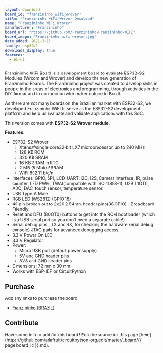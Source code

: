 ```yaml
---
layout: download
board_id: "franzininho_wifi_wrover"
title: "Franzininho WiFi Wrover Download"
name: "Franzininho WiFi Wrover"
manufacturer: "Franzininho"
board_url: "https://github.com/Franzininho/Franzininho-WIFI"
board_image: "Franzininho-wifi-wrover.jpg"
date_added: 2021-3-13
family: esp32s2
downloads_display: true
features:
  - Wi-Fi
---
```


Franzininho WiFi Board is a development board to evaluate ESP32-S2 Modules (Wroom and Wrover) and develop the new generation of Franzininho Boards. The Franzininho project was created to develop skills in people in the areas of electronics and programming, through activities in the DIY format and in conjunction with maker culture in Brazil.

As there are not many boards on the Brazilian market with ESP32-S2, we developed Franzininho WiFi to serve as the ESP32-S2 development platform and help us evaluate and validate applications with this SoC.

This version comes with **ESP32-S2 Wrover module**.

**Features:**

- ESP32-S2 Wrover: 
  - Xtensa®single-core32-bit LX7 microprocessor, up to 240 MHz
  - 128 KB ROM
  - 320 KB SRAM
  - 16 KB SRAM in RTC
  - 2 MB (8 Mbit) PSRAM
  - WiFi 802.11 b/g/n
- Interfaces: GPIO, SPI, LCD, UART, I2C, I2S, Camera interface, IR, pulse counter, LED PWM, TWAI(compatible with ISO 11898-1), USB 1.1OTG, ADC, DAC, touch sensor, temperature sensor.
- USB Type-A Male
- RGB LED (WS2812) (GPIO 18)
- 40 pin broken out to 2x20 2.54mm header pins(36 GPIO) - Breadboard Friendly
- Reset and DFU (BOOT0) buttons to get into the ROM bootloader (which is a USB serial port so you don’t need a separate cable!)
- Serial debug pins ( TX and RX, for checking the hardware serial debug console)
JTAG pads for advanced debugging access.
- 3.3 V Power On LED
- 3.3 V Regulator
- Power: 
  - Micro USB port (default power supply)
  - 5V and GND header pins
  - 3V3 and GND header pins
- Dimensions: 72 mm x 30 mm
- Works with ESP-IDF or CircuitPython




## Purchase
Add any links to purchase the board
* [Franzininho (BRAZIL)](https://franzininho.com.br/)

## Contribute

Have some info to add for this board? Edit the source for this page [here](https://github.com/adafruit/circuitpython-org/edit/master/_board/{{ page.board_id }}.md).
